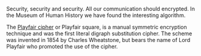Security, security and security. All our communication should encrypted.
In the Museum of Human History we have found the interesting algorithm.

The [Playfair cipher](http://en.wikipedia.org/wiki/Playfair_cipher) or Playfair square,
is a manual symmetric encryption technique and was the first literal digraph substitution cipher.
The scheme was invented in 1854 by Charles Wheatstone, but bears the name of Lord Playfair who promoted the use of the cipher.
